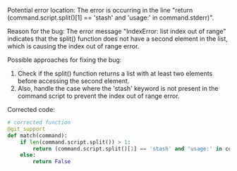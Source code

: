 Potential error location: The error is occurring in the line "return (command.script.split()[1] == 'stash' and 'usage:' in command.stderr)".

Reason for the bug: The error message "IndexError: list index out of range" indicates that the split() function does not have a second element in the list, which is causing the index out of range error.

Possible approaches for fixing the bug:
1. Check if the split() function returns a list with at least two elements before accessing the second element.
2. Also, handle the case where the 'stash' keyword is not present in the command script to prevent the index out of range error.

Corrected code:

```python
# corrected function
@git_support
def match(command):
    if len(command.script.split()) > 1:
        return (command.script.split()[1] == 'stash' and 'usage:' in command.stderr)
    else:
        return False
```